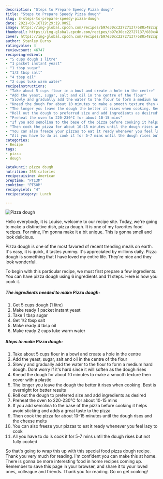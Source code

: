 ```yaml
---
description: "Steps to Prepare Speedy Pizza dough"
title: "Steps to Prepare Speedy Pizza dough"
slug: 8-steps-to-prepare-speedy-pizza-dough
date: 2021-03-16T19:29:19.009Z
image: https://img-global.cpcdn.com/recipes/b97e30cc22727137/680x482cq70/pizza-dough-recipe-main-photo.jpg
thumbnail: https://img-global.cpcdn.com/recipes/b97e30cc22727137/680x482cq70/pizza-dough-recipe-main-photo.jpg
cover: https://img-global.cpcdn.com/recipes/b97e30cc22727137/680x482cq70/pizza-dough-recipe-main-photo.jpg
author: Stanley Burns
ratingvalue: 4
reviewcount: 46747
recipeingredient:
- "5 cups dough 1 litre"
- "1 packet instant yeast"
- "1 tbsp sugar"
- "1/2 tbsp salt"
- "4 tbsp oil"
- "2 cups luke warm water"
recipeinstructions:
- "Take about 5 cups flour in a bowl and create a hole in the centre"
- "Add the yeast, sugar, salt and oil in the centre of the flour"
- "Slowly and gradually add the water to the flour to form a medium hard dough. Dont worry if it&#39;s hard since it will soften as the dough rises"
- "Knead the dough for about 10 minutes to make a smooth texture then cover with a plastic"
- "The longer you leave the dough the better it rises when cooking. Best is overnight for better results"
- "Roll out the dough to preferred size and add ingredients as desired"
- "Preheat the oven to 220-230°C for about 10-15 mins"
- "If you add semolina to the base of the pizza before cooking it helps avoid sticking and adds a great taste to the pizza"
- "Then cook the pizza for about 10-15 minutes until the dough rises and the cheese melts"
- "You can also freeze your pizzas to eat it ready whenever you feel lazy to cook"
- "All you have to do is cook it for 5-7 mins until the dough rises but not fully cooked"
categories:
- Recipe
tags:
- pizza
- dough

katakunci: pizza dough 
nutrition: 268 calories
recipecuisine: American
preptime: "PT13M"
cooktime: "PT60M"
recipeyield: "4"
recipecategory: Lunch

---
```



![Pizza dough](https://img-global.cpcdn.com/recipes/b97e30cc22727137/680x482cq70/pizza-dough-recipe-main-photo.jpg)

Hello everybody, it is Louise, welcome to our recipe site. Today, we're going to make a distinctive dish, pizza dough. It is one of my favorites food recipes. For mine, I'm gonna make it a bit unique. This is gonna smell and look delicious.

Pizza dough is one of the most favored of recent trending meals on earth. It's easy, it is quick, it tastes yummy. It's appreciated by millions daily. Pizza dough is something that I have loved my entire life. They're nice and they look wonderful.




To begin with this particular recipe, we must first prepare a few ingredients. You can have pizza dough using 6 ingredients and 11 steps. Here is how you cook it.

<!--inarticleads1-->

##### The ingredients needed to make Pizza dough:

1. Get 5 cups dough (1 litre)
1. Make ready 1 packet instant yeast
1. Take 1 tbsp sugar
1. Get 1/2 tbsp salt
1. Make ready 4 tbsp oil
1. Make ready 2 cups luke warm water




<!--inarticleads2-->

##### Steps to make Pizza dough:

1. Take about 5 cups flour in a bowl and create a hole in the centre
1. Add the yeast, sugar, salt and oil in the centre of the flour
1. Slowly and gradually add the water to the flour to form a medium hard dough. Dont worry if it&#39;s hard since it will soften as the dough rises
1. Knead the dough for about 10 minutes to make a smooth texture then cover with a plastic
1. The longer you leave the dough the better it rises when cooking. Best is overnight for better results
1. Roll out the dough to preferred size and add ingredients as desired
1. Preheat the oven to 220-230°C for about 10-15 mins
1. If you add semolina to the base of the pizza before cooking it helps avoid sticking and adds a great taste to the pizza
1. Then cook the pizza for about 10-15 minutes until the dough rises and the cheese melts
1. You can also freeze your pizzas to eat it ready whenever you feel lazy to cook
1. All you have to do is cook it for 5-7 mins until the dough rises but not fully cooked




So that's going to wrap this up with this special food pizza dough recipe. Thank you very much for reading. I'm confident you can make this at home. There is gonna be more interesting food in home recipes coming up. Remember to save this page in your browser, and share it to your loved ones, colleague and friends. Thank you for reading. Go on get cooking!
